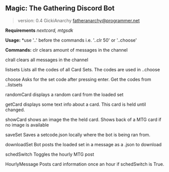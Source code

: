 ﻿## Magic: The Gathering Discord Bot

>version: 0.4
>GickiAnarchy
>fatheranarchy@programmer.net

**Requirements** *nextcord, mtgsdk*

**Usage:** 
*use '..' before the commands i.e. '..clr 50' or '..choose'
		
**Commands:**
clr <int>
	clears <int> amount of messages in the channel

clrall
	clears all messages in the channel

listsets
	Lists all the codes of all Card Sets. The codes are used in ..choose 

choose
	Asks for the set code after pressing enter. Get the codes from ..listsets

randomCard
	displays a random card from the loaded set

getCard
	displays some text info about a card. This card is held until changed.

showCard
	shows an image the the held card. Shows back of a MTG card if no image is available

saveSet
	Saves a setcode.json locally where the bot is being ran from.

downloadSet
	Bot posts the loaded set in a message as a .json to download

schedSwitch
	Toggles the hourly MTG post
	
HourlyMessage
	Posts card information once an hour if schedSwitch is True.





